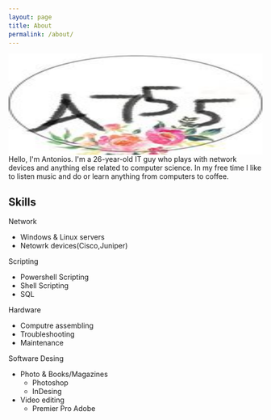 ```yaml
---
layout: page
title: About
permalink: /about/
---
```

<img align="left" width="600" height="200" src="../git.jpg">
Hello, I'm Antonios. I'm a 26-year-old IT guy who plays with network devices and anything else related to computer science.
In my free time I like to listen music and do or learn anything from computers to coffee.

## Skills
Network
- Windows & Linux servers
- Netowrk devices(Cisco,Juniper)

Scripting
- Powershell Scripting
- Shell Scripting
- SQL

Hardware 
- Computre assembling
- Troubleshooting
- Maintenance

Software Desing
- Photo & Books/Magazines
  - Photoshop
  - InDesing
- Video editing
  - Premier Pro Adobe


